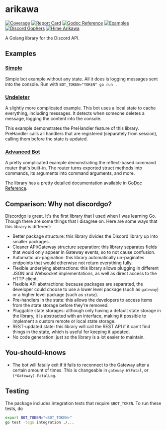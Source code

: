 # arikawa

[![       Coverage](https://gitlab.com/diamondburned/arikawa/badges/master/coverage.svg?style=flat-square)](https://gitlab.com/diamondburned/arikawa/commits/master         )
[![    Report Card](https://goreportcard.com/badge/github.com/diamondburned/arikawa?style=flat-square    )](https://goreportcard.com/report/github.com/diamondburned/arikawa)
[![Godoc Reference](https://img.shields.io/badge/godoc-reference-blue?style=flat-square                  )](https://godoc.org/github.com/diamondburned/arikawa              )
[![       Examples](https://img.shields.io/badge/Example-__example%2F-blueviolet?style=flat-square       )](https://github.com/diamondburned/arikawa/tree/master/_example   )
[![Discord Gophers](https://img.shields.io/badge/Discord%20Gophers-%23arikawa-%237289da?style=flat-square)](https://discord.gg/7jSf85J                                      )
[![   Hime Arikawa](https://img.shields.io/badge/Hime-Arikawa-ea75a2?style=flat-square                   )](https://hime-goto.fandom.com/wiki/Hime_Arikawa                  )

A Golang library for the Discord API.

## Examples

### [Simple](https://github.com/diamondburned/arikawa/tree/master/_example/simple)

Simple bot example without any state. All it does is logging messages sent into
the console. Run with `BOT_TOKEN="TOKEN" go run .`

### [Undeleter](https://github.com/diamondburned/arikawa/tree/master/_example/undeleter)

A slightly more complicated example. This bot uses a local state to cache
everything, including messages. It detects when someone deletes a message,
logging the content into the console.

This example demonstrates the PreHandler feature of this library. PreHandler
calls all handlers that are registered (separately from session), calling them
before the state is updated.

### [Advanced Bot](https://github.com/diamondburned/arikawa/tree/master/_example/advanced_bot)

A pretty complicated example demonstrating the reflect-based command router
that's built-in. The router turns exported struct methods into commands, its
arguments into command arguments, and more.

The library has a pretty detailed documentation available in [GoDoc
Reference](https://godoc.org/github.com/diamondburned/arikawa/bot).

## Comparison: Why not discordgo?

Discordgo is great. It's the first library that I used when I was learning Go.
Though there are some things that I disagree on. Here are some ways that this
library is different:

- Better package structure: this library divides the Discord library up into
smaller packages.
- Cleaner API/Gateway structure separation: this library separates fields that
would only appear in Gateway events, so to not cause confusion.
- Automatic un-pagination: this library automatically un-paginates endpoints
that would otherwise not return everything fully.
- Flexible underlying abstractions: this library allows plugging in different
JSON and Websocket implementations, as well as direct access to the HTTP 
client.
- Flexible API abstractions: because packages are separated, the developer could
choose to use a lower level package (such as `gateway`) or a higher level
package (such as `state`).
- Pre-handlers in the state: this allows the developers to access items from the
state storage before they're removed.
- Pluggable state storages: although only having a default state storage in the
library, it is abstracted with an interface, making it possible to implement a
custom remote or local state storage.
- REST-updated state: this library will call the REST API if it can't find
things in the state, which is useful for keeping it updated.
- No code generation: just so the library is a lot easier to maintain.

## You-should-knows

- The bot will fatally exit if it fails to reconnect to the Gateway after a
certain amount of times. This is changeable in `gateway.WSFatal`, or
`(*Gateway).FatalLog`.

## Testing

The package includes integration tests that require `$BOT_TOKEN`. To run these
tests, do

```sh
export BOT_TOKEN="<BOT_TOKEN>"
go test -tags integration ./...
```

